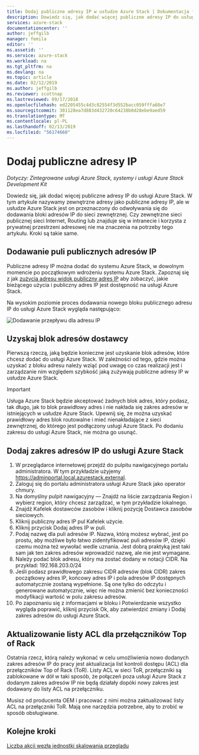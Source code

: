 ```yaml
---
title: Dodaj publiczne adresy IP w usłudze Azure Stack | Dokumentacja firmy Microsoft
description: Dowiedz się, jak dodać więcej publiczne adresy IP do usługi Azure Stack.
services: azure-stack
documentationcenter: ''
author: jeffgilb
manager: femila
editor: ''
ms.assetid: ''
ms.service: azure-stack
ms.workload: na
ms.tgt_pltfrm: na
ms.devlang: na
ms.topic: article
ms.date: 02/12/2019
ms.author: jeffgilb
ms.reviewer: scottnap
ms.lastreviewed: 09/17/2018
ms.openlocfilehash: ed2205455c4d3c82554f3d552bacc059fffa68e7
ms.sourcegitcommit: 301128ea7d883d432720c64238b0d28ebe9aed59
ms.translationtype: MT
ms.contentlocale: pl-PL
ms.lasthandoff: 02/13/2019
ms.locfileid: "56174660"
---
```

# <a name="add-public-ip-addresses"></a>Dodaj publiczne adresy IP
*Dotyczy: Zintegrowane usługi Azure Stack, systemy i usługi Azure Stack Development Kit*  

Dowiedz się, jak dodać więcej publiczne adresy IP do usługi Azure Stack.  W tym artykule nazywamy zewnętrzne adresy jako publiczne adresy IP, ale w usłudze Azure Stack jest on przeznaczony do odwoływania się do dodawania bloki adresów IP do sieci zewnętrznej.  Czy zewnętrzne sieci publicznej sieci Internet, Routing lub znajduje się w intranecie i korzysta z prywatnej przestrzeni adresowej nie ma znaczenia na potrzeby tego artykułu.  Kroki są takie same. 

## <a name="add-a-public-ip-address-pool"></a>Dodawanie puli publicznych adresów IP
Publiczne adresy IP można dodać do systemu Azure Stack, w dowolnym momencie po początkowym wdrożeniu systemu Azure Stack. Zapoznaj się z jak [zużycia adresu widok publiczny adres IP](azure-stack-viewing-public-ip-address-consumption.md) aby zobaczyć, jakie bieżącego użycia i publiczny adres IP jest dostępność na usługi Azure Stack.

Na wysokim poziomie proces dodawania nowego bloku publicznego adresu IP do usługi Azure Stack wygląda następująco:

 ![Dodawanie przepływu dla adresu IP](media/azure-stack-add-ips/flow.PNG)

## <a name="obtain-the-address-block-from-your-provider"></a>Uzyskaj blok adresów dostawcy
Pierwszą rzeczą, jaką będzie konieczne jest uzyskanie blok adresów, które chcesz dodać do usługi Azure Stack.  W zależności od tego, gdzie można uzyskać z bloku adresu należy wziąć pod uwagę co czas realizacji jest i zarządzanie nim względem szybkość jaką zużywają publiczne adresy IP w usłudze Azure Stack.  

> [!IMPORTANT]
> Usługa Azure Stack będzie akceptować żadnych blok adres, który podasz, tak długo, jak to blok prawidłowy adres i nie nakłada się zakres adresów w istniejących w usłudze Azure Stack.  Upewnij się, że można uzyskać prawidłowy adres blok routowalne i mieć nienakładające z sieci zewnętrznej, do którego jest podłączony usługi Azure Stack.  Po dodaniu zakresu do usługi Azure Stack, nie można go usunąć.

## <a name="add-the-ip-address-range-to-azure-stack"></a>Dodaj zakres adresów IP do usługi Azure Stack

1. W przeglądarce internetowej przejdź do pulpitu nawigacyjnego portalu administratora.  W tym przykładzie użyjemy https://adminportal.local.azurestack.external.  
2.  Zaloguj się do portalu administratora usługi Azure Stack jako operator chmury.
3.  Na domyślny pulpit nawigacyjny — Znajdź na liście zarządzania Region i wybierz region, który chcesz zarządzać, w tym przykładzie lokalnego.
4.  Znajdź Kafelek dostawców zasobów i kliknij pozycję Dostawca zasobów sieciowych.
5.  Kliknij publiczny adres IP pul Kafelek użycie.
6.  Kliknij przycisk Dodaj adres IP w puli.
7.  Podaj nazwę dla puli adresów IP.  Nazwa, którą możesz wybrać, jest po prostu, aby możliwe było łatwo zidentyfikować puli adresów IP, dzięki czemu można też wywołać wedle uznania.  Jest dobrą praktyką jest taki sam jak ten zakres adresów wprowadzić nazwę, ale nie jest wymagane.
8.   Należy podać blok adresu, który ma zostać dodany w notacji CIDR.  Na przykład: 192.168.203.0/24
9.  Jeśli podasz prawidłowego zakresu CIDR adresów (blok CIDR) zakres początkowy adres IP, końcowy adres IP i pola adresów IP dostępnych automatycznie zostaną wypełnione.  Są one tylko do odczytu i generowane automatycznie, więc nie można zmienić bez konieczności modyfikacji wartość w polu zakresu adresów.
10. Po zapoznaniu się z informacjami w bloku i Potwierdzanie wszystko wygląda poprawić, kliknij przycisk Ok, aby zatwierdzić zmiany i Dodaj zakres adresów do usługi Azure Stack.

## <a name="update-the-acls-on-your-top-of-rack-switches"></a>Aktualizowanie listy ACL dla przełączników Top of Rack
Ostatnia rzecz, którą należy wykonać w celu umożliwienia nowo dodanych zakres adresów IP do pracy jest aktualizacja list kontroli dostępu (ACL) dla przełączników Top of Rack (ToR).  Listy ACL w sieci ToR, przełączniki są zablokowane w dół w taki sposób, że połączeń poza usługi Azure Stack z dodanym zakres adresów IP nie będą działały dopóki nowy zakres jest dodawany do listy ACL na przełączniku.  

Musisz od producenta OEM i pracować z nimi można zaktualizować listy ACL na przełączniki ToR.  Mają one narzędzia potrzebne, aby to zrobić w sposób obsługiwane.


## <a name="next-steps"></a>Kolejne kroki 
[Liczba akcji węzła jednostki skalowania przeglądu](azure-stack-node-actions.md) 

